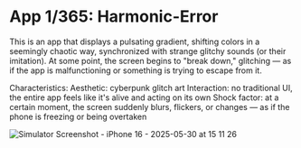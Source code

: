 # App 1/365: Harmonic-Error

This is an app that displays a pulsating gradient, shifting colors in a seemingly chaotic way, synchronized with strange glitchy sounds (or their imitation). At some point, the screen begins to "break down," glitching — as if the app is malfunctioning or something is trying to escape from it.

Characteristics:
Aesthetic: cyberpunk glitch art
Interaction: no traditional UI, the entire app feels like it's alive and acting on its own
Shock factor: at a certain moment, the screen suddenly blurs, flickers, or changes — as if the phone is freezing or being overtaken

![Simulator Screenshot - iPhone 16 - 2025-05-30 at 15 11 26](https://github.com/user-attachments/assets/22e3da4b-dcc6-4640-a752-fa749c828ba0)
